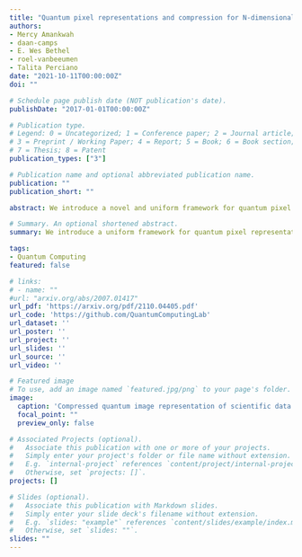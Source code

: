 ```yaml
---
title: "Quantum pixel representations and compression for N-dimensional images"
authors:
- Mercy Amankwah
- daan-camps
- E. Wes Bethel
- roel-vanbeeumen
- Talita Perciano
date: "2021-10-11T00:00:00Z"
doi: ""

# Schedule page publish date (NOT publication's date).
publishDate: "2017-01-01T00:00:00Z"

# Publication type.
# Legend: 0 = Uncategorized; 1 = Conference paper; 2 = Journal article;
# 3 = Preprint / Working Paper; 4 = Report; 5 = Book; 6 = Book section;
# 7 = Thesis; 8 = Patent
publication_types: ["3"]

# Publication name and optional abbreviated publication name.
publication: ""
publication_short: ""

abstract: We introduce a novel and uniform framework for quantum pixel representations that overarches many of the most popular representations proposed in the recent literature, such as (I)FRQI, (I)NEQR, MCRQI, and (I)NCQI. The proposed QPIXL framework results in more efficient circuit implementations and significantly reduces the gate complexity for all considered quantum pixel representations. Our method only requires a linear number of gates in terms of the number of pixels and does not use ancilla qubits. Furthermore, the circuits only consist of Ry gates and CNOT gates making them practical in the NISQ era. Additionally, we propose a circuit and image compression algorithm that is shown to be highly effective, being able to reduce the necessary gates to prepare an FRQI state for example scientific images by up to 90% without sacrificing image quality. Our algorithms are made publicly available as part of QPIXL++, a Quantum Image Pixel Library.

# Summary. An optional shortened abstract.
summary: We introduce a uniform framework for quantum pixel representations that encompasses many of the popular image representations proposed in the literature. We propose a novel circuit implementation with an efficient compression algorithm.

tags:
- Quantum Computing
featured: false

# links:
# - name: ""
#url: "arxiv.org/abs/2007.01417"
url_pdf: 'https://arxiv.org/pdf/2110.04405.pdf'
url_code: 'https://github.com/QuantumComputingLab'
url_dataset: ''
url_poster: ''
url_project: ''
url_slides: ''
url_source: ''
url_video: ''

# Featured image
# To use, add an image named `featured.jpg/png` to your page's folder. 
image:
  caption: 'Compressed quantum image representation of scientific data'
  focal_point: ""
  preview_only: false

# Associated Projects (optional).
#   Associate this publication with one or more of your projects.
#   Simply enter your project's folder or file name without extension.
#   E.g. `internal-project` references `content/project/internal-project/index.md`.
#   Otherwise, set `projects: []`.
projects: []

# Slides (optional).
#   Associate this publication with Markdown slides.
#   Simply enter your slide deck's filename without extension.
#   E.g. `slides: "example"` references `content/slides/example/index.md`.
#   Otherwise, set `slides: ""`.
slides: ""
---
```

